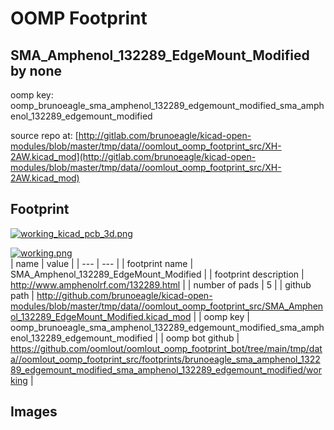 # OOMP Footprint  
## SMA_Amphenol_132289_EdgeMount_Modified  by none  
  
oomp key: oomp_brunoeagle_sma_amphenol_132289_edgemount_modified_sma_amphenol_132289_edgemount_modified  
  
source repo at: [http://gitlab.com/brunoeagle/kicad-open-modules/blob/master/tmp/data//oomlout_oomp_footprint_src/XH-2AW.kicad_mod](http://gitlab.com/brunoeagle/kicad-open-modules/blob/master/tmp/data//oomlout_oomp_footprint_src/XH-2AW.kicad_mod)  
## Footprint  
  
[![working_kicad_pcb_3d.png](working_kicad_pcb_3d_600.png)](working_kicad_pcb_3d.png)  
  
[![working.png](working_600.png)](working.png)  
| name | value | 
| --- | --- | 
| footprint name | SMA_Amphenol_132289_EdgeMount_Modified | 
| footprint description | http://www.amphenolrf.com/132289.html | 
| number of pads | 5 | 
| github path | http://github.com/brunoeagle/kicad-open-modules/blob/master/tmp/data//oomlout_oomp_footprint_src/SMA_Amphenol_132289_EdgeMount_Modified.kicad_mod | 
| oomp key | oomp_brunoeagle_sma_amphenol_132289_edgemount_modified_sma_amphenol_132289_edgemount_modified | 
| oomp bot github | https://github.com/oomlout/oomlout_oomp_footprint_bot/tree/main/tmp/data//oomlout_oomp_footprint_src/footprints/brunoeagle_sma_amphenol_132289_edgemount_modified_sma_amphenol_132289_edgemount_modified/working | 
## Images  
